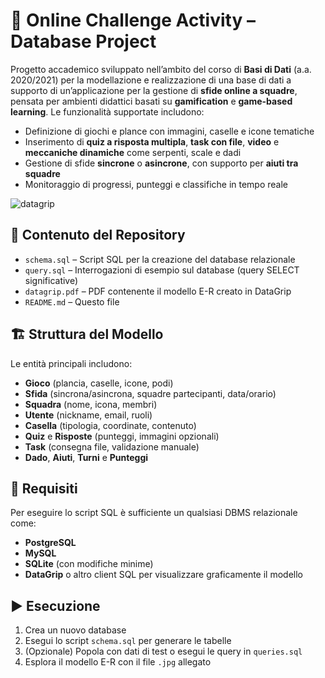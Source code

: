 # 🧩 Online Challenge Activity – Database Project

Progetto accademico sviluppato nell’ambito del corso di **Basi di Dati** (a.a. 2020/2021) per la modellazione e realizzazione di una base di dati a supporto di un’applicazione per la gestione di **sfide online a squadre**, pensata per ambienti didattici basati su **gamification** e **game-based learning**. Le funzionalità supportate includono:
- Definizione di giochi e plance con immagini, caselle e icone tematiche
- Inserimento di **quiz a risposta multipla**, **task con file**, **video** e **meccaniche dinamiche** come serpenti, scale e dadi
- Gestione di sfide **sincrone** o **asincrone**, con supporto per **aiuti tra squadre**
- Monitoraggio di progressi, punteggi e classifiche in tempo reale
  
![datagrip](https://github.com/user-attachments/assets/2f2a5114-ca00-4f20-aa04-eff0075ac39b)

## 📌 Contenuto del Repository

- `schema.sql` – Script SQL per la creazione del database relazionale
- `query.sql` – Interrogazioni di esempio sul database (query SELECT significative)
- `datagrip.pdf` – PDF contenente il modello E-R creato in DataGrip
- `README.md` – Questo file

## 🏗 Struttura del Modello

Le entità principali includono:
- **Gioco** (plancia, caselle, icone, podi)
- **Sfida** (sincrona/asincrona, squadre partecipanti, data/orario)
- **Squadra** (nome, icona, membri)
- **Utente** (nickname, email, ruoli)
- **Casella** (tipologia, coordinate, contenuto)
- **Quiz** e **Risposte** (punteggi, immagini opzionali)
- **Task** (consegna file, validazione manuale)
- **Dado**, **Aiuti**, **Turni** e **Punteggi**

## 🧪 Requisiti

Per eseguire lo script SQL è sufficiente un qualsiasi DBMS relazionale come:

- **PostgreSQL**
- **MySQL**
- **SQLite** (con modifiche minime)
- **DataGrip** o altro client SQL per visualizzare graficamente il modello

## ▶️ Esecuzione

1. Crea un nuovo database
2. Esegui lo script `schema.sql` per generare le tabelle
3. (Opzionale) Popola con dati di test o esegui le query in `queries.sql`
4. Esplora il modello E-R con il file `.jpg` allegato

